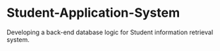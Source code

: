 # Student-Application-System
Developing a back-end database logic for Student information retrieval system.
